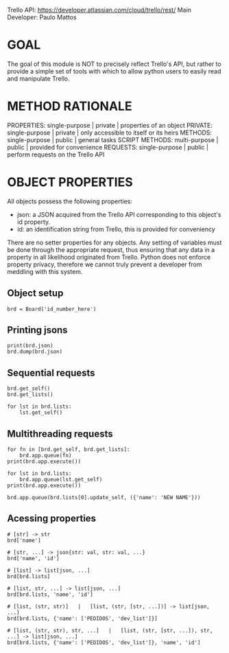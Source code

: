 
Trello API: https://developer.atlassian.com/cloud/trello/rest/
Main Developer: Paulo Mattos

# GOAL
The goal of this module is NOT to precisely reflect Trello's API, but rather to provide a
simple set of tools with which to allow python users to easily read and manipulate Trello.

# METHOD RATIONALE
PROPERTIES:       single-purpose | private | properties of an object
PRIVATE:          single-purpose | private | only accessible to itself or its heirs
METHODS:          single-purpose | public  | general tasks
SCRIPT METHODS:   multi-purpose  | public  | provided for convenience
REQUESTS:         single-purpose | public  | perform requests on the Trello API

# OBJECT PROPERTIES 
All objects possess the following properties:
- json:       a JSON acquired from the Trello API corresponding to this object's id property.
- id:         an identification string from Trello, this is provided for conveniency

There are no setter properties for any objects. Any setting of variables must be done through 
the appropriate request, thus ensuring that any data in a property in all likelihood originated 
from Trello. Python does not enforce property privacy, therefore we cannot truly prevent a 
developer from meddling with this system.


## Object setup
```
brd = Board('id_number_here')
```

## Printing jsons 
```
print(brd.json)
brd.dump(brd.json)
```


## Sequential requests 
```
brd.get_self()
brd.get_lists()

for lst in brd.lists:
    lst.get_self()
```

## Multithreading requests
```
for fn in [brd.get_self, brd.get_lists]:
    brd.app.queue(fn)
print(brd.app.execute())

for lst in brd.lists:
    brd.app.queue(lst.get_self)
print(brd.app.execute())

brd.app.queue(brd.lists[0].update_self, ({'name': 'NEW NAME'}))
```

## Acessing properties
```
# [str] -> str
brd['name']

# [str, ...] -> json{str: val, str: val, ...}
brd['name', 'id']

# [list] -> list[json, ...]
brd[brd.lists]

# [list, str, ...] -> list[json, ...]
brd[brd.lists, 'name', 'id'] 

# [list, (str, str)]   |   [list, (str, [str, ...])] -> list[json, ...]
brd[brd.lists, {'name': ['PEDIDOS', 'dev_list']}]

# [list, (str, str), str, ...]   |   [list, (str, [str, ...]), str, ...] -> list[json, ...]
brd[brd.lists, {'name': ['PEDIDOS', 'dev_list']}, 'name', 'id']
```